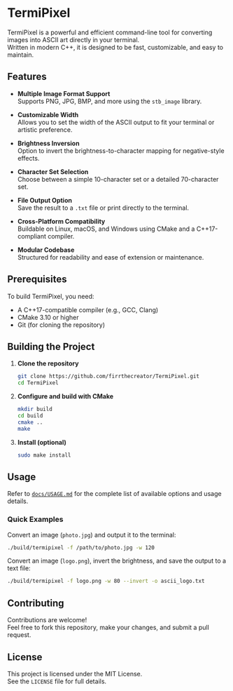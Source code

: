 # TermiPixel

TermiPixel is a powerful and efficient command-line tool for converting images into ASCII art directly in your terminal.  
Written in modern C++, it is designed to be fast, customizable, and easy to maintain.

## Features

- **Multiple Image Format Support**  
  Supports PNG, JPG, BMP, and more using the `stb_image` library.

- **Customizable Width**  
  Allows you to set the width of the ASCII output to fit your terminal or artistic preference.

- **Brightness Inversion**  
  Option to invert the brightness-to-character mapping for negative-style effects.

- **Character Set Selection**  
  Choose between a simple 10-character set or a detailed 70-character set.

- **File Output Option**  
  Save the result to a `.txt` file or print directly to the terminal.

- **Cross-Platform Compatibility**  
  Buildable on Linux, macOS, and Windows using CMake and a C++17-compliant compiler.

- **Modular Codebase**  
  Structured for readability and ease of extension or maintenance.

## Prerequisites

To build TermiPixel, you need:

- A C++17-compatible compiler (e.g., GCC, Clang)
- CMake 3.10 or higher
- Git (for cloning the repository)

## Building the Project

1. **Clone the repository**
   ```bash
   git clone https://github.com/firrthecreator/TermiPixel.git
   cd TermiPixel
   ```

2. **Configure and build with CMake**
   ```bash
   mkdir build
   cd build
   cmake ..
   make
   ```

3. **Install (optional)**
   ```bash
   sudo make install
   ```

## Usage

Refer to [`docs/USAGE.md`](docs/USAGE.md) for the complete list of available options and usage details.

### Quick Examples

Convert an image (`photo.jpg`) and output it to the terminal:
```bash
./build/termipixel -f /path/to/photo.jpg -w 120
```

Convert an image (`logo.png`), invert the brightness, and save the output to a text file:
```bash
./build/termipixel -f logo.png -w 80 --invert -o ascii_logo.txt
```

## Contributing

Contributions are welcome!  
Feel free to fork this repository, make your changes, and submit a pull request.

## License

This project is licensed under the MIT License.  
See the `LICENSE` file for full details.
